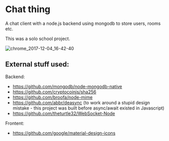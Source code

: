 # Chat thing
A chat client with a node.js backend using mongodb to store users, rooms etc.

This was a solo school project.

![chrome_2017-12-04_16-42-40](https://github.com/kosshi-net/chat/assets/19539479/16615c3f-8d53-4552-a95c-005ac5d99a27)

## External stuff used:
Backend:
- https://github.com/mongodb/node-mongodb-native
- https://github.com/cryptocoinjs/sha256
- https://github.com/broofa/node-mime
- https://github.com/abbr/deasync (to work around a stupid design mistake - this project was built before async/await existed in Javascript)
- https://github.com/theturtle32/WebSocket-Node

Frontent:
- https://github.com/google/material-design-icons
